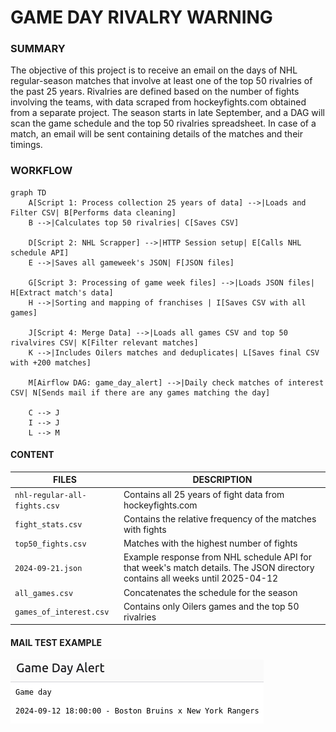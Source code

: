 # GAME DAY RIVALRY WARNING

### SUMMARY
The objective of this project is to receive an email on the days of NHL regular-season matches that involve at least one of the top 50 rivalries of the past 25 years. Rivalries are defined based on the number of fights involving the teams, with data scraped from hockeyfights.com obtained from a separate project. The season starts in late September, and a DAG will scan the game schedule and the top 50 rivalries spreadsheet. In case of a match, an email will be sent containing details of the matches and their timings.

### WORKFLOW

```mermaid
graph TD
    A[Script 1: Process collection 25 years of data] -->|Loads and Filter CSV| B[Performs data cleaning]
    B -->|Calculates top 50 rivalries| C[Saves CSV]

    D[Script 2: NHL Scrapper] -->|HTTP Session setup| E[Calls NHL schedule API]
    E -->|Saves all gameweek's JSON| F[JSON files]

    G[Script 3: Processing of game week files] -->|Loads JSON files| H[Extract match's data]
    H -->|Sorting and mapping of franchises | I[Saves CSV with all games]

    J[Script 4: Merge Data] -->|Loads all games CSV and top 50 rivalvires CSV| K[Filter relevant matches]
    K -->|Includes Oilers matches and deduplicates| L[Saves final CSV with +200 matches]

    M[Airflow DAG: game_day_alert] -->|Daily check matches of interest CSV| N[Sends mail if there are any games matching the day]

    C --> J
    I --> J
    L --> M
```
#### CONTENT
| FILES                  | DESCRIPTION                                                                                             |
|------------------------|---------------------------------------------------------------------------------------------------------|
| `nhl-regular-all-fights.csv` | Contains all 25 years of fight data from hockeyfights.com                                          |
| `fight_stats.csv`           | Contains the relative frequency of the matches with fights                                          |
| `top50_fights.csv`          | Matches with the highest number of fights                                                           |
| `2024-09-21.json`           | Example response from NHL schedule API for that week's match details. The JSON directory contains all weeks until 2025-04-12 |
| `all_games.csv`             | Concatenates the schedule for the season                                                           |
| `games_of_interest.csv`     | Contains only Oilers games and the top 50 rivalries                                                |

#### MAIL TEST EXAMPLE

![alt text](../docs/image_copy.png)


